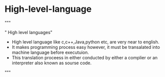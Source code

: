 # High-level-language
"""

" High level languages"

  * High level language like c,c++,Java,python etc, are very near to english.
  * It makes programming process easy however, it must be transalated into machine
    language before executuion.
  * This translation proceess in either conducted by either a complier or an interpreter also 
    known as sourse code.

"""
